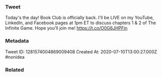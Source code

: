 ### Tweet
Today's the day! Book Club is officially back. I'll be LIVE on my YouTube, LinkedIn, and Facebook pages at 1pm ET to discuss chapters 1 &amp; 2 of The Infinite Game. Hope you'll join me! https://t.co/O0G6JHPFin

### Metadata
Tweet ID: 1281574004869009408
Created At: 2020-07-10T13:00:27.000Z
#nonidea

### Related

